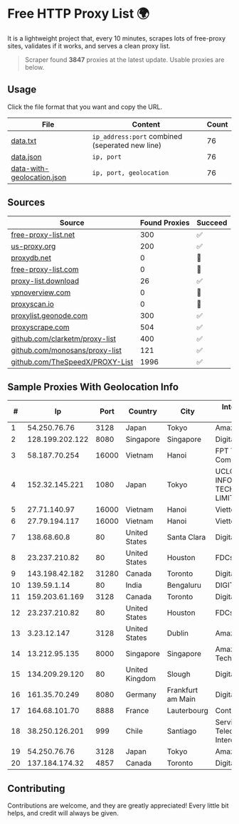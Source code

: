 
# Free HTTP Proxy List 🌍

It is a lightweight project that, every 10 minutes, scrapes lots of free-proxy sites, validates if it works, and serves a clean proxy list.


> Scraper found **3847** proxies at the latest update. Usable proxies are below.

## Usage

Click the file format that you want and copy the URL.


|File|Content|Count|
|----|-------|-----|
|[data.txt](https://raw.githubusercontent.com/themiralay/Proxy-List-World/master/data.txt)|`ip_address:port` combined (seperated new line)|76|
|[data.json](https://raw.githubusercontent.com/themiralay/Proxy-List-World/master/data.json)|`ip, port`|76|
|[data-with-geolocation.json](https://raw.githubusercontent.com/themiralay/Proxy-List-World/master/data-with-geolocation.json)|`ip, port, geolocation`|76|

## Sources

|Source|Found Proxies|Succeed|
|------|-------------|-------|
|[free-proxy-list.net](https://free-proxy-list.net)|300|✅|
|[us-proxy.org](https://www.us-proxy.org)|200|✅|
|[proxydb.net](http://proxydb.net)|0|🚫|
|[free-proxy-list.com](https://free-proxy-list.com/?page=&port=&type%5B%5D=http&type%5B%5D=https&up_time=0&search=Search)|0|🚫|
|[proxy-list.download](https://www.proxy-list.download/HTTP)|26|✅|
|[vpnoverview.com](https://vpnoverview.com/privacy/anonymous-browsing/free-proxy-servers)|0|🚫|
|[proxyscan.io](https://www.proxyscan.io)|0|🚫|
|[proxylist.geonode.com](https://proxylist.geonode.com/api/proxy-list?limit=300&page=1&sort_by=lastChecked&sort_type=desc&protocols=http,https)|300|✅|
|[proxyscrape.com](https://api.proxyscrape.com/v2/?request=displayproxies&protocol=http&timeout=10000&country=all&ssl=all&anonymity=all)|504|✅|
|[github.com/clarketm/proxy-list](https://raw.githubusercontent.com/clarketm/proxy-list/master/proxy-list-raw.txt)|400|✅|
|[github.com/monosans/proxy-list](https://raw.githubusercontent.com/monosans/proxy-list/main/proxies/http.txt)|121|✅|
|[github.com/TheSpeedX/PROXY-List](https://raw.githubusercontent.com/TheSpeedX/PROXY-List/master/http.txt)|1996|✅|


## Sample Proxies With Geolocation Info

|#|Ip|Port|Country|City|Internet Service Provider|
|-|--|----|-------|----|-------------------------|
|1|54.250.76.76|3128|Japan|Tokyo|Amazon.com, Inc.|
|2|128.199.202.122|8080|Singapore|Singapore|DigitalOcean, LLC|
|3|58.187.70.254|16000|Vietnam|Hanoi|FPT Telecom Company|
|4|152.32.145.221|1080|Japan|Tokyo|UCLOUD INFORMATION TECHNOLOGY (HK) LIMITED|
|5|27.71.140.97|16000|Vietnam|Hanoi|Viettel Group|
|6|27.79.194.117|16000|Vietnam|Hanoi|Viettel Corporation|
|7|138.68.60.8|80|United States|Santa Clara|DigitalOcean, LLC|
|8|23.237.210.82|80|United States|Houston|FDCservers.net|
|9|143.198.42.182|31280|Canada|Toronto|DigitalOcean, LLC|
|10|139.59.1.14|80|India|Bengaluru|DIGITALOCEAN|
|11|159.203.61.169|3128|Canada|Toronto|DigitalOcean, LLC|
|12|23.237.210.82|80|United States|Houston|FDCservers.net|
|13|3.23.12.147|3128|United States|Dublin|Amazon.com, Inc.|
|14|13.212.95.135|8000|Singapore|Singapore|Amazon Technologies Inc.|
|15|134.209.29.120|80|United Kingdom|Slough|DigitalOcean, LLC|
|16|161.35.70.249|8080|Germany|Frankfurt am Main|DigitalOcean, LLC|
|17|164.68.101.70|8888|France|Lauterbourg|Contabo GmbH|
|18|38.250.126.201|999|Chile|Santiago|Servicios De Telecomunicaciones Intercable Ltda.|
|19|54.250.76.76|3128|Japan|Tokyo|Amazon.com, Inc.|
|20|137.184.174.32|4857|Canada|Toronto|DigitalOcean, LLC|



## Contributing

Contributions are welcome, and they are greatly appreciated! Every
little bit helps, and credit will always be given.

